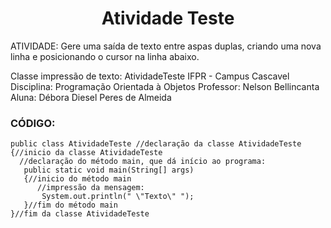 <h1 align="center"> Atividade Teste </h1>

ATIVIDADE: Gere uma saída de texto entre aspas duplas, criando uma nova linha e posicionando o cursor na linha abaixo.


Classe impressão de texto: AtividadeTeste
IFPR - Campus Cascavel
Disciplina: Programação Orientada à Objetos
Professor: Nelson Bellincanta
Aluna: Débora Diesel Peres de Almeida 


### CÓDIGO:

```
public class AtividadeTeste //declaração da classe AtividadeTeste
{//inicio da classe AtividadeTeste
  //declaração do método main, que dá início ao programa:
   public static void main(String[] args)
   {//inicio do método main
      //impressão da mensagem:
       System.out.println(" \"Texto\" ");
   }//fim do método main
}//fim da classe AtividadeTeste
```
